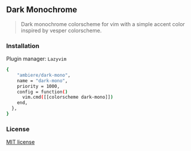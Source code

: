## Dark Monochrome

>Dark monochrome colorscheme for vim with a simple accent color
inspired by vesper colorscheme.

### Installation

Plugin manager: `Lazyvim`
```bash
{
    "ambiere/dark-mono",
    name = "dark-mono",
    priority = 1000,
    config = function()
      vim.cmd([[colorscheme dark-mono]])
    end,
  },
}
```

### License

[MIT license](https://github.com/ambiere/candle-grey-mod/blob/main/license)
